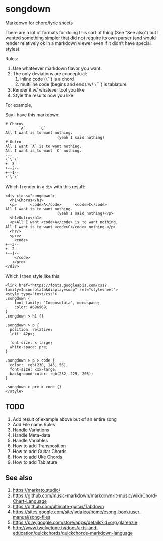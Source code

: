 # songdown

Markdown for chord/lyric sheets

There are a lot of formats for doing this sort of thing (See “See also”) but I wanted something simpler that did not require its own parser (and would render relatively ok in a markdown viewer even if it didn’t have special styles).

Rules:

1. Use whateever markdown flavor you want.
2. The only deviations are conceptual:
   1. inline code (`\`\``) is a chord
   2. multiline code (begins and ends w/ `\`\`\``) is tablature
3. Render it w/ whatever tool you like
4. Style the results how you like

For example,

Say I have this markdown:

```
# Chorus
      `A`      `C`
All I want is to want nothing.
                       (yeah I said nothing)
# Outro
All I want `A` is to want nothing.           
All I want is to want `C` nothing.
---
\`\`\`
+--3--
+--2--
+--1--
\`\`\`
```

Which I render in a `div` with this result:

```
<div class="songdown">
  <h1>Chorus</h1>
  <p>      <code>A</code>      <code>C</code>
All I want is to want nothing.
                       (yeah I said nothing)</p>
  <h1>Outro</h1>
  <p>All I want <code>A</code> is to want nothing.           
All I want is to want <code>C</code> nothing.</p>
  <hr/>
  <pre>
    <code>
+--3--
+--2--
+--1--
    </code>
   </pre>
</div>
```
Which I then style like this:

```
<link href="https://fonts.googleapis.com/css?family=Inconsolata&display=swap" rel="stylesheet">
<style type="text/css">
.songdown {
    font-family: 'Inconsolata', monospace;
    color: #696969;
}
.songdown > h1 {}

.songdown > p {
  position: relative;
  left: 42px;

  font-size: x-large;
  white-space: pre;
}

.songdown > p > code {
  color:  rgb(230, 145, 56);
  font-size: xxx-large;
  background-color: rgb(252, 229, 205);
}

.songdown > pre > code {}
</style>
```

## TODO

1. Add result of example above but of an entire song
1. Add File name Rules
1. Handle Variations
1. Handle Meta-data
1. Handle Variables
1. How to add Transposition
1. How to add Guitar Chords
1. How to add Uke Chords
1. How to add Tablature

## See also

1. https://markato.studio/
1. https://github.com/music-markdown/markdown-it-music/wiki/Chord-Chart-Language
1. https://github.com/ultimate-guitar/Tabdown
1. https://sites.google.com/site/jvdaleo/home/esong-book/user-manual/song-files
1. https://play.google.com/store/apps/details?id=org.glarenzie
1. http://www.twelvetone.tv/docs/arts-and-education/quickchords/quickchords-markdown-language
